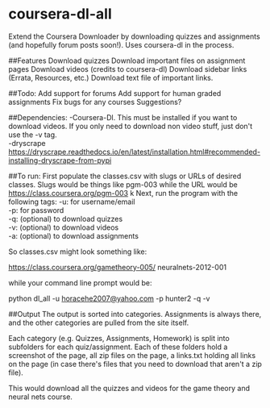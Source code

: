 # coursera-dl-all
Extend the Coursera Downloader by downloading quizzes and assignments (and hopefully forum posts soon!). Uses coursera-dl in the process.

##Features
Download quizzes
Download important files on assignment pages
Download videos (credits to coursera-dl)
Download sidebar links (Errata, Resources, etc.)
Download text file of important links.

##Todo:
Add support for forums
Add support for human graded assignments
Fix bugs for any courses
Suggestions?

##Dependencies:
-Coursera-Dl. This must be installed if you want to download videos. If you only need to download non video stuff, just don't use the -v tag.  
-dryscrape https://dryscrape.readthedocs.io/en/latest/installation.html#recommended-installing-dryscrape-from-pypi

##To run:
First populate the classes.csv with slugs or URLs of desired classes. Slugs would be things like pgm-003 while the URL would be https://class.coursera.org/pgm-003
k
Next, run the program with the following tags:
-u: for username/email  
-p: for password  
-q: (optional) to download quizzes  
-v: (optional) to download videos  
-a: (optional) to download assignments  

So classes.csv might look something like:

https://class.coursera.org/gametheory-005/
neuralnets-2012-001

while your command line prompt would be:

python dl_all -u horacehe2007@yahoo.com -p hunter2 -q -v

##Output
The output is sorted into categories. Assignments is always there, and the other categories are pulled from the site itself.

Each category (e.g. Quizzes, Assignments, Homework) is split into subfolders for each quiz/assignment. Each of these folders hold a screenshot of the page, all zip files on the page, a links.txt holding all links on the page (in case there's files that you need to download that aren't a zip file).

This would download all the quizzes and videos for the game theory and neural nets course.
